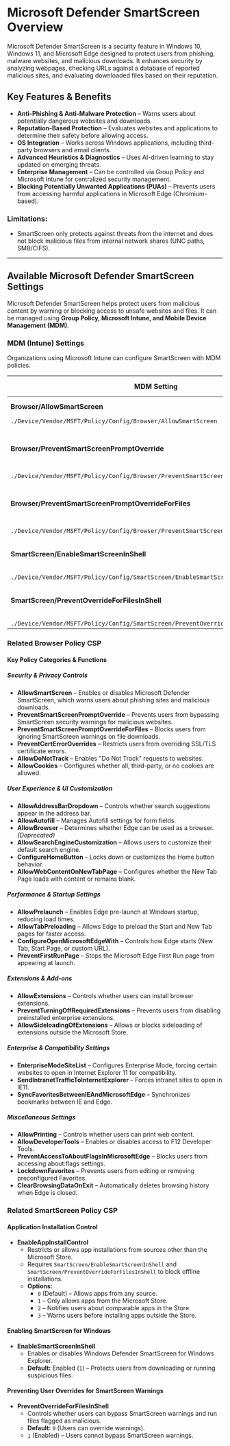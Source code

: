 # Microsoft Defender SmartScreen Overview

Microsoft Defender SmartScreen is a security feature in Windows 10, Windows 11, and Microsoft Edge designed to protect users from phishing, malware websites, and malicious downloads. It enhances security by analyzing webpages, checking URLs against a database of reported malicious sites, and evaluating downloaded files based on their reputation.

## Key Features & Benefits
- **Anti-Phishing & Anti-Malware Protection** – Warns users about potentially dangerous websites and downloads.
- **Reputation-Based Protection** – Evaluates websites and applications to determine their safety before allowing access.
- **OS Integration** – Works across Windows applications, including third-party browsers and email clients.
- **Advanced Heuristics & Diagnostics** – Uses AI-driven learning to stay updated on emerging threats.
- **Enterprise Management** – Can be controlled via Group Policy and Microsoft Intune for centralized security management.
- **Blocking Potentially Unwanted Applications (PUAs)** – Prevents users from accessing harmful applications in Microsoft Edge (Chromium-based).

### Limitations:
- SmartScreen only protects against threats from the internet and does not block malicious files from internal network shares (UNC paths, SMB/CIFS).

---

## Available Microsoft Defender SmartScreen Settings

Microsoft Defender SmartScreen helps protect users from malicious content by warning or blocking access to unsafe websites and files. It can be managed using **Group Policy, Microsoft Intune, and Mobile Device Management (MDM)**.

### MDM (Intune) Settings
Organizations using Microsoft Intune can configure SmartScreen with MDM policies.

| MDM Setting | Recommended Action |
|-------------|--------------------|
| **Browser/AllowSmartScreen** | **1 – Turns on SmartScreen.** |
| `./Device/Vendor/MSFT/Policy/Config/Browser/AllowSmartScreen` |  |
| **Browser/PreventSmartScreenPromptOverride** | **1 – Blocks users from ignoring website warnings.** |
| `./Device/Vendor/MSFT/Policy/Config/Browser/PreventSmartScreenPromptOverride` |  |
| **Browser/PreventSmartScreenPromptOverrideForFiles** | **1 – Blocks users from ignoring file download warnings.** |
| `./Device/Vendor/MSFT/Policy/Config/Browser/PreventSmartScreenPromptOverrideForFiles` |  |
| **SmartScreen/EnableSmartScreenInShell** | **1 – Enables SmartScreen in Windows Explorer.** |
| `./Device/Vendor/MSFT/Policy/Config/SmartScreen/EnableSmartScreenInShell` |  |
| **SmartScreen/PreventOverrideForFilesInShell** | **1 – Blocks users from bypassing file warnings.** |
| `./Device/Vendor/MSFT/Policy/Config/SmartScreen/PreventOverrideForFilesInShell` |  |

### Related Browser Policy CSP

#### Key Policy Categories & Functions
##### Security & Privacy Controls
- **AllowSmartScreen** – Enables or disables Microsoft Defender SmartScreen, which warns users about phishing sites and malicious downloads.
- **PreventSmartScreenPromptOverride** – Prevents users from bypassing SmartScreen security warnings for malicious websites.
- **PreventSmartScreenPromptOverrideForFiles** – Blocks users from ignoring SmartScreen warnings on file downloads.
- **PreventCertErrorOverrides** – Restricts users from overriding SSL/TLS certificate errors.
- **AllowDoNotTrack** – Enables "Do Not Track" requests to websites.
- **AllowCookies** – Configures whether all, third-party, or no cookies are allowed.

##### User Experience & UI Customization
- **AllowAddressBarDropdown** – Controls whether search suggestions appear in the address bar.
- **AllowAutofill** – Manages Autofill settings for form fields.
- **AllowBrowser** – Determines whether Edge can be used as a browser. *(Deprecated)*
- **AllowSearchEngineCustomization** – Allows users to customize their default search engine.
- **ConfigureHomeButton** – Locks down or customizes the Home button behavior.
- **AllowWebContentOnNewTabPage** – Configures whether the New Tab Page loads with content or remains blank.

##### Performance & Startup Settings
- **AllowPrelaunch** – Enables Edge pre-launch at Windows startup, reducing load times.
- **AllowTabPreloading** – Allows Edge to preload the Start and New Tab pages for faster access.
- **ConfigureOpenMicrosoftEdgeWith** – Controls how Edge starts (New Tab, Start Page, or custom URL).
- **PreventFirstRunPage** – Stops the Microsoft Edge First Run page from appearing at launch.

##### Extensions & Add-ons
- **AllowExtensions** – Controls whether users can install browser extensions.
- **PreventTurningOffRequiredExtensions** – Prevents users from disabling preinstalled enterprise extensions.
- **AllowSideloadingOfExtensions** – Allows or blocks sideloading of extensions outside the Microsoft Store.

##### Enterprise & Compatibility Settings
- **EnterpriseModeSiteList** – Configures Enterprise Mode, forcing certain websites to open in Internet Explorer 11 for compatibility.
- **SendIntranetTrafficToInternetExplorer** – Forces intranet sites to open in IE11.
- **SyncFavoritesBetweenIEAndMicrosoftEdge** – Synchronizes bookmarks between IE and Edge.

##### Miscellaneous Settings
- **AllowPrinting** – Controls whether users can print web content.
- **AllowDeveloperTools** – Enables or disables access to F12 Developer Tools.
- **PreventAccessToAboutFlagsInMicrosoftEdge** – Blocks users from accessing about:flags settings.
- **LockdownFavorites** – Prevents users from editing or removing preconfigured Favorites.
- **ClearBrowsingDataOnExit** – Automatically deletes browsing history when Edge is closed.

### Related SmartScreen Policy CSP

#### Application Installation Control
- **EnableAppInstallControl**
  - Restricts or allows app installations from sources other than the Microsoft Store.
  - Requires `SmartScreen/EnableSmartScreenInShell` and `SmartScreen/PreventOverrideForFilesInShell` to block offline installations.
  - **Options:**
    - `0` (Default) – Allows apps from any source.
    - `1` – Only allows apps from the Microsoft Store.
    - `2` – Notifies users about comparable apps in the Store.
    - `3` – Warns users before installing apps outside the Store.

#### Enabling SmartScreen for Windows
- **EnableSmartScreenInShell**
  - Enables or disables Windows Defender SmartScreen for Windows Explorer.
  - **Default:** Enabled (`1`) – Protects users from downloading or running suspicious files.

#### Preventing User Overrides for SmartScreen Warnings
- **PreventOverrideForFilesInShell**
  - Controls whether users can bypass SmartScreen warnings and run files flagged as malicious.
  - **Default:** `0` (Users can override warnings).
  - `1` (Enabled) – Users cannot bypass SmartScreen warnings.
